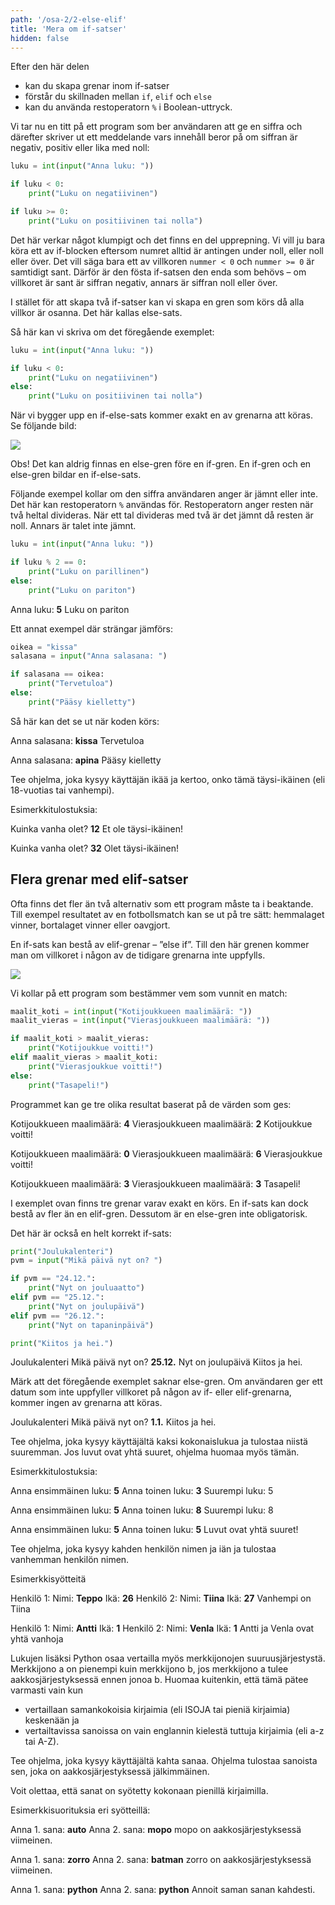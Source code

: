 ```yaml
---
path: '/osa-2/2-else-elif'
title: 'Mera om if-satser'
hidden: false
---
```



<text-box variant='learningObjectives' name='Oppimistavoitteet'>

Efter den här delen

* kan du skapa grenar inom if-satser
* förstår du skillnaden mellan `if`, `elif` och `else`
* kan du använda restoperatorn `%` i Boolean-uttryck.

</text-box>

Vi tar nu en titt på ett program som ber användaren att ge en siffra och därefter skriver ut ett meddelande vars innehåll beror på om siffran är negativ, positiv eller lika med noll:

```python
luku = int(input("Anna luku: "))

if luku < 0:
    print("Luku on negatiivinen")

if luku >= 0:
    print("Luku on positiivinen tai nolla")
```

Det här verkar något klumpigt och det finns en del upprepning. Vi vill ju bara köra ett av if-blocken eftersom numret alltid är antingen under noll, eller noll eller över. Det vill säga bara ett av villkoren `nummer < 0` och `nummer >= 0` är samtidigt sant. Därför är den fösta if-satsen den enda som behövs – om villkoret är sant är siffran negativ, annars är siffran noll eller över.

I stället för att skapa två if-satser kan vi skapa en gren som körs då alla villkor är osanna. Det här kallas else-sats.

Så här kan vi skriva om det föregående exemplet:

```python
luku = int(input("Anna luku: "))

if luku < 0:
    print("Luku on negatiivinen")
else:
    print("Luku on positiivinen tai nolla")
```

När vi bygger upp en if-else-sats kommer exakt en av grenarna att köras. Se följande bild:

<img src="2_2_1.png">

Obs! Det kan aldrig finnas en else-gren före en if-gren. En if-gren och en else-gren bildar en if-else-sats.

Följande exempel kollar om den siffra användaren anger är jämnt eller inte. Det här kan restoperatorn `%` användas för. Restoperatorn anger resten när två heltal divideras. När ett tal divideras med två är det jämnt då resten är noll. Annars är talet inte jämnt.

```python
luku = int(input("Anna luku: "))

if luku % 2 == 0:
    print("Luku on parillinen")
else:
    print("Luku on pariton")
```

<sample-output>

Anna luku: **5**
Luku on pariton

</sample-output>

Ett annat exempel där strängar jämförs:

```python
oikea = "kissa"
salasana = input("Anna salasana: ")

if salasana == oikea:
    print("Tervetuloa")
else:
    print("Pääsy kielletty")
```

Så här kan det se ut när koden körs:

<sample-output>

Anna salasana: **kissa**
Tervetuloa

</sample-output>

<sample-output>

Anna salasana: **apina**
Pääsy kielletty

</sample-output>


<in-browser-programming-exercise name="Täysi-ikäisyys" tmcname="osa02-04_taysi_ikaisyys" height="400px">

Tee ohjelma, joka kysyy käyttäjän ikää ja kertoo, onko tämä täysi-ikäinen (eli 18-vuotias tai vanhempi).

Esimerkkitulostuksia:

<sample-output>

Kuinka vanha olet? **12**
Et ole täysi-ikäinen!

</sample-output>


<sample-output>

Kuinka vanha olet? **32**
Olet täysi-ikäinen!

</sample-output>

</in-browser-programming-exercise>

## Flera grenar med elif-satser

Ofta finns det fler än två alternativ som ett program måste ta i beaktande. Till exempel resultatet av en fotbollsmatch kan se ut på tre sätt: hemmalaget vinner, bortalaget vinner eller oavgjort.

En if-sats kan bestå av elif-grenar – ”else if”. Till den här grenen kommer man om villkoret i någon av de tidigare grenarna inte uppfylls.

<img src="2_2_2.png">

Vi kollar på ett program som bestämmer vem som vunnit en match:

```python
maalit_koti = int(input("Kotijoukkueen maalimäärä: "))
maalit_vieras = int(input("Vierasjoukkueen maalimäärä: "))

if maalit_koti > maalit_vieras:
    print("Kotijoukkue voitti!")
elif maalit_vieras > maalit_koti:
    print("Vierasjoukkue voitti!")
else:
    print("Tasapeli!")
```

Programmet kan ge tre olika resultat baserat på de värden som ges:

<sample-output>

Kotijoukkueen maalimäärä: **4**
Vierasjoukkueen maalimäärä: **2**
Kotijoukkue voitti!

</sample-output>

<sample-output>

Kotijoukkueen maalimäärä: **0**
Vierasjoukkueen maalimäärä: **6**
Vierasjoukkue voitti!

</sample-output>

<sample-output>

Kotijoukkueen maalimäärä: **3**
Vierasjoukkueen maalimäärä: **3**
Tasapeli!

</sample-output>

I exemplet ovan finns tre grenar varav exakt en körs. En if-sats kan dock bestå av fler än en elif-gren. Dessutom är en else-gren inte obligatorisk.

Det här är också en helt korrekt if-sats:

```python
print("Joulukalenteri")
pvm = input("Mikä päivä nyt on? ")

if pvm == "24.12.":
    print("Nyt on jouluaatto")
elif pvm == "25.12.":
    print("Nyt on joulupäivä")
elif pvm == "26.12.":
    print("Nyt on tapaninpäivä")

print("Kiitos ja hei.")
```

<sample-output>

Joulukalenteri
Mikä päivä nyt on? **25.12.**
Nyt on joulupäivä
Kiitos ja hei.

</sample-output>

Märk att det föregående exemplet saknar else-gren. Om användaren ger ett datum som inte uppfyller villkoret på någon av if- eller elif-grenarna, kommer ingen av grenarna att köras.

<sample-output>

Joulukalenteri
Mikä päivä nyt on? **1.1.**
Kiitos ja hei.

</sample-output>

<in-browser-programming-exercise name=" Suurempi tai yhtäsuuri" tmcname="osa02-05_suurempi_tai_yhtasuuri"  height="400px">

Tee ohjelma, joka kysyy käyttäjältä kaksi kokonaislukua ja tulostaa niistä suuremman. Jos luvut ovat yhtä suuret, ohjelma huomaa myös tämän.

Esimerkkitulostuksia:

<sample-output>

Anna ensimmäinen luku: **5**
Anna toinen luku: **3**
Suurempi luku: 5

</sample-output>

<sample-output>

Anna ensimmäinen luku: **5**
Anna toinen luku: **8**
Suurempi luku: 8

</sample-output>

<sample-output>

Anna ensimmäinen luku: **5**
Anna toinen luku: **5**
Luvut ovat yhtä suuret!

</sample-output>

</in-browser-programming-exercise>


<in-browser-programming-exercise name="Vanhempi" tmcname="osa02-06_vanhempi" height="550px">

Tee ohjelma, joka kysyy kahden henkilön nimen ja iän ja tulostaa vanhemman henkilön nimen.

Esimerkkisyötteitä

<sample-output>

Henkilö 1:
Nimi: **Teppo**
Ikä: **26**
Henkilö 2:
Nimi: **Tiina**
Ikä: **27**
Vanhempi on Tiina

</sample-output>

<sample-output>

Henkilö 1:
Nimi: **Antti**
Ikä: **1**
Henkilö 2:
Nimi: **Venla**
Ikä: **1**
Antti ja Venla ovat yhtä vanhoja

</sample-output>

</in-browser-programming-exercise>

<in-browser-programming-exercise name="Aakkosjärjestyksessä viimeinen" tmcname="osa02-07_aakkkosjarjestyksessa_viimeinen"  height="500px">

Lukujen lisäksi Python osaa vertailla myös merkkijonojen suuruusjärjestystä. Merkkijono a on pienempi kuin merkkijono b, jos merkkijono a tulee aakkosjärjestyksessä ennen jonoa b.
Huomaa kuitenkin, että tämä pätee varmasti vain kun
- vertaillaan samankokoisia kirjaimia (eli ISOJA tai pieniä kirjaimia) keskenään ja
- vertailtavissa sanoissa on vain englannin kielestä tuttuja kirjaimia (eli a-z tai A-Z).

Tee ohjelma, joka kysyy käyttäjältä kahta sanaa. Ohjelma tulostaa sanoista sen, joka on aakkosjärjestyksessä jälkimmäinen.

Voit olettaa, että sanat on syötetty kokonaan pienillä kirjaimilla.

Esimerkkisuorituksia eri syötteillä:

<sample-output>

Anna 1. sana: **auto**
Anna 2. sana: **mopo**
mopo on aakkosjärjestyksessä viimeinen.

</sample-output>

<sample-output>

Anna 1. sana: **zorro**
Anna 2. sana: **batman**
zorro on aakkosjärjestyksessä viimeinen.

</sample-output>

<sample-output>

Anna 1. sana: **python**
Anna 2. sana: **python**
Annoit saman sanan kahdesti.

</sample-output>

</in-browser-programming-exercise>

<quiz id="19327e67-83e3-5534-aab5-db3d25f3f8dc"></quiz>
